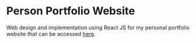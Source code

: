 # Person Portfolio Website

Web design and implementation using React JS for my personal portfolio website that can be accessed [here](https://cat-gm.com).
